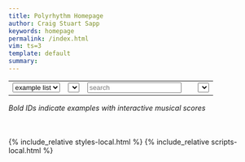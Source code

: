 ```yaml
---
title: Polyrhythm Homepage
author: Craig Stuart Sapp
keywords: homepage
permalink: /index.html
vim: ts=3
template: default
summary: 
---
```


<table>
<tr>

<td>
<select onchange="doSearch();" id="table-scope">
	<option value="example">example list</option>
	<option value="work">work list</option>
</select>
</td>

<td>
<select id="composer" onchange="doSearch();">
</select>
</td>

<td>
<input id="search" placeholder="search" value="" autocomplete="off">
</td>

<td>
<span id="search-count"></span>
</td>

<td>
<select id="genre" onchange="doSearch();">
</select>
</td>


</tr>
</table>

<i>Bold IDs indicate examples with interactive musical scores</i>

<div style="margin-bottom:50px; margin-top:20px;" id="list"></div>


{% include_relative styles-local.html %}
{% include_relative scripts-local.html %}


